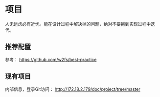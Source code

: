 # 项目

人无远虑必有近忧。能在设计过程中解决掉的问题，绝对不要拖到实现过程中迭代。

## 推荐配置

参考： <https://github.com/w2fs/best-practice>

## 现有项目

内部信息，登录Git访问： <http://172.18.2.179/doc/project/tree/master>
